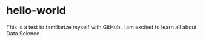 # hello-world
This is a test to familiarize myself with GitHub.
I am excited to learn all about Data Science.
